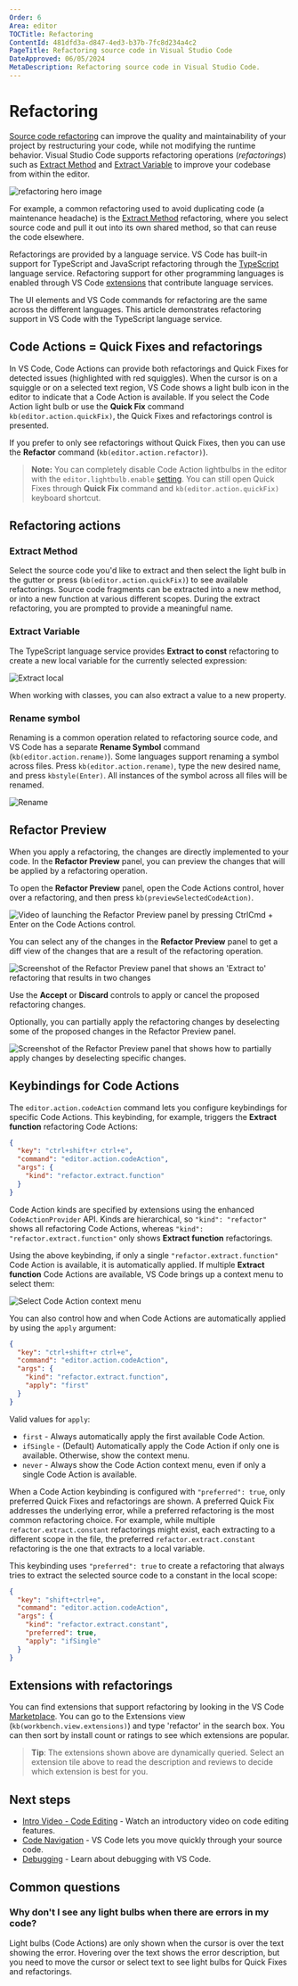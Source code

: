 ```yaml
---
Order: 6
Area: editor
TOCTitle: Refactoring
ContentId: 481dfd3a-d847-4ed3-b37b-7fc8d234a4c2
PageTitle: Refactoring source code in Visual Studio Code
DateApproved: 06/05/2024
MetaDescription: Refactoring source code in Visual Studio Code.
---
```

# Refactoring

[Source code refactoring](https://en.wikipedia.org/wiki/Code_refactoring) can improve the quality and maintainability of your project by restructuring your code, while not modifying the runtime behavior. Visual Studio Code supports refactoring operations (*refactorings*) such as [Extract Method](https://refactoring.com/catalog/extractMethod.html) and [Extract Variable](https://refactoring.com/catalog/extractVariable.html) to improve your codebase from within the editor.

![refactoring hero image](images/refactoring/refactoring-hero.png)

For example, a common refactoring used to avoid duplicating code (a maintenance headache) is the [Extract Method](https://refactoring.com/catalog/extractMethod.html) refactoring, where you select source code and pull it out into its own shared method, so that can reuse the code elsewhere.

Refactorings are provided by a language service. VS Code has built-in support for TypeScript and JavaScript refactoring through the [TypeScript](https://www.typescriptlang.org/) language service. Refactoring support for other programming languages is enabled through VS Code [extensions](/docs/editor/extension-marketplace.md) that contribute language services.

The UI elements and VS Code commands for refactoring are the same across the different languages. This article demonstrates refactoring support in VS Code with the TypeScript language service.

## Code Actions = Quick Fixes and refactorings

In VS Code, Code Actions can provide both refactorings and Quick Fixes for detected issues (highlighted with red squiggles). When the cursor is on a squiggle or on a selected text region, VS Code shows a light bulb icon in the editor to indicate that a Code Action is available. If you select the Code Action light bulb or use the **Quick Fix** command `kb(editor.action.quickFix)`, the Quick Fixes and refactorings control is presented.

If you prefer to only see refactorings without Quick Fixes, then you can use the **Refactor** command (`kb(editor.action.refactor)`).

>**Note:** You can completely disable Code Action lightbulbs in the editor with the `editor.lightbulb.enable` [setting](/docs/getstarted/settings.md). You can still open Quick Fixes through **Quick Fix** command and `kb(editor.action.quickFix)` keyboard shortcut.

## Refactoring actions

### Extract Method

Select the source code you'd like to extract and then select the light bulb in the gutter or press (`kb(editor.action.quickFix)`) to see available refactorings. Source code fragments can be extracted into a new method, or into a new function at various different scopes. During the extract refactoring, you are prompted to provide a meaningful name.

### Extract Variable

The TypeScript language service provides **Extract to const** refactoring to create a new local variable for the currently selected expression:

![Extract local](images/refactoring/ts-extract-local.gif)

When working with classes, you can also extract a value to a new property.

### Rename symbol

Renaming is a common operation related to refactoring source code, and VS Code has a separate **Rename Symbol** command (`kb(editor.action.rename)`). Some languages support renaming a symbol across files. Press `kb(editor.action.rename)`, type the new desired name, and press `kbstyle(Enter)`. All instances of the symbol across all files will be renamed.

![Rename](images/refactoring/rename.png)

## Refactor Preview

When you apply a refactoring, the changes are directly implemented to your code. In the **Refactor Preview** panel, you can preview the changes that will be applied by a refactoring operation.

To open the **Refactor Preview** panel, open the Code Actions control, hover over a refactoring, and then press `kb(previewSelectedCodeAction)`.

![Video of launching the Refactor Preview panel by pressing `CtrlCmd + Enter` on the Code Actions control.](images/refactoring/refactor-preview-launch.gif)

You can select any of the changes in the **Refactor Preview** panel to get a diff view of the changes that are a result of the refactoring operation.

![Screenshot of the Refactor Preview panel that shows an 'Extract to' refactoring that results in two changes](images/refactoring/refactor-preview.png)

Use the **Accept** or **Discard** controls to apply or cancel the proposed refactoring changes.

Optionally, you can partially apply the refactoring changes by deselecting some of the proposed changes in the Refactor Preview panel.

![Screenshot of the Refactor Preview panel that shows how to partially apply changes by deselecting specific changes.](images/refactoring/refactor-preview-partial.png)

## Keybindings for Code Actions

The `editor.action.codeAction` command lets you configure keybindings for specific Code Actions. This keybinding, for example, triggers the **Extract function** refactoring Code Actions:

```json
{
  "key": "ctrl+shift+r ctrl+e",
  "command": "editor.action.codeAction",
  "args": {
    "kind": "refactor.extract.function"
  }
}
```

Code Action kinds are specified by extensions using the enhanced `CodeActionProvider` API. Kinds are hierarchical, so `"kind": "refactor"` shows all refactoring Code Actions, whereas `"kind": "refactor.extract.function"` only shows **Extract function** refactorings.

Using the above keybinding, if only a single `"refactor.extract.function"` Code Action is available, it is automatically applied. If multiple **Extract function** Code Actions are available, VS Code brings up a context menu to select them:

![Select Code Action context menu](images/refactoring/code-action-context-menu.png)

You can also control how and when Code Actions are automatically applied by using the `apply` argument:

```json
{
  "key": "ctrl+shift+r ctrl+e",
  "command": "editor.action.codeAction",
  "args": {
    "kind": "refactor.extract.function",
    "apply": "first"
  }
}
```

Valid values for `apply`:

* `first` - Always automatically apply the first available Code Action.
* `ifSingle` - (Default) Automatically apply the Code Action if only one is available. Otherwise, show the context menu.
* `never` - Always show the Code Action context menu, even if only a single Code Action is available.

When a Code Action keybinding is configured with `"preferred": true`, only preferred Quick Fixes and refactorings are shown. A preferred Quick Fix addresses the underlying error, while a preferred refactoring is the most common refactoring choice. For example, while multiple `refactor.extract.constant` refactorings might exist, each extracting to a different scope in the file, the preferred `refactor.extract.constant` refactoring is the one that extracts to a local variable.

This keybinding uses `"preferred": true` to create a refactoring that always tries to extract the selected source code to a constant in the local scope:

```json
{
  "key": "shift+ctrl+e",
  "command": "editor.action.codeAction",
  "args": {
    "kind": "refactor.extract.constant",
    "preferred": true,
    "apply": "ifSingle"
  }
}
```

## Extensions with refactorings

You can find extensions that support refactoring by looking in the VS Code [Marketplace](https://marketplace.visualstudio.com/vscode). You can go to the Extensions view (`kb(workbench.view.extensions)`) and type 'refactor' in the search box. You can then sort by install count or ratings to see which extensions are popular.

<div class="marketplace-extensions-refactor"></div>

> **Tip**: The extensions shown above are dynamically queried. Select an extension tile above to read the description and reviews to decide which extension is best for you.

## Next steps

* [Intro Video - Code Editing](/docs/introvideos/codeediting.md) - Watch an introductory video on code editing features.
* [Code Navigation](/docs/editor/editingevolved) - VS Code lets you move quickly through your source code.
* [Debugging](/docs/editor/debugging.md) - Learn about debugging with VS Code.

## Common questions

### Why don't I see any light bulbs when there are errors in my code?

Light bulbs (Code Actions) are only shown when the cursor is over the text showing the error. Hovering over the text shows the error description, but you need to move the cursor or select text to see light bulbs for Quick Fixes and refactorings.

